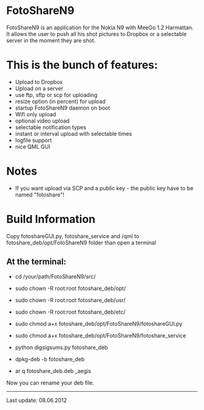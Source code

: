 FotoShareN9
===========

FotoShareN9 is an application for the Nokia N9 with MeeGo 1.2 Harmattan. 
It allows the user to push all his shot pictures to Dropbox or a 
selectable server in the moment they are shot.

This is the bunch of features:
==============================
- Upload to Dropbox
- Upload on a server
- use ftp, sftp or scp for uploading
- resize option (in percent) for upload
- startup FotoShareN9 daemon on boot
- Wifi only upload
- optional video upload
- selectable notification types
- instant or interval upload with selectable times
- logfile support
- nice QML GUI

Notes
=====
- If you want upload via SCP and a public key - the public key have to
be named "fotoshare"!

Build Information
=================

Copy fotoshareGUI.py, fotoshare_service and /qml to fotoshare_deb/opt/FotoShareN9 folder
than open a terminal

At the terminal:
----------------
- cd /your/path/FotoShareN9/src/

- sudo chown -R root:root fotoshare_deb/opt/
- sudo chown -R root:root fotoshare_deb/usr/
- sudo chown -R root:root fotoshare_deb/etc/

- sudo chmod a+x fotoshare_deb/opt/FotoShareN9/fotoshareGUI.py
- sudo chmod a+x fotoshare_deb/opt/FotoShareN9/fotoshare_service

- python digsigsums.py fotoshare_deb

- dpkg-deb -b fotoshare_deb
- ar q fotoshare_deb.deb _aegis

Now you can rename your deb file.

------------------

Last update: 08.06.2012





